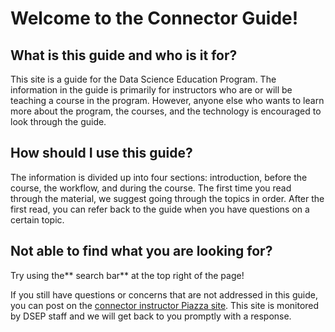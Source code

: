 # Welcome to the Connector Guide!

## What is this guide and who is it for?

This site is a guide for the Data Science Education Program. The information in the guide is primarily for instructors who are or will be teaching a course in the program. However, anyone else who wants to learn more about the program, the courses, and the technology is encouraged to look through the guide.

## How should I use this guide?

The information is divided up into four sections: introduction, before the course, the workflow, and during the course. The first time you read through the material, we suggest going through the topics in order. After the first read, you can refer back to the guide when you have questions on a certain topic.

## Not able to find what you are looking for?

Try using the** search bar** at the top right of the page!

If you still have questions or concerns that are not addressed in this guide, you can post on the [connector instructor Piazza site](https://piazza.com/berkeley/other/cs97). This site is monitored by DSEP staff and we will get back to you promptly with a response.

